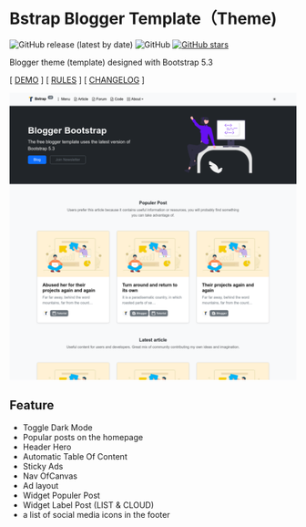 # Bstrap Blogger Template（Theme)

![GitHub release (latest by date)](https://img.shields.io/github/release/rulnoveid/tbloggerstrap)
![GitHub](https://img.shields.io/github/license/rulnoveid/tbloggerstrap)
[![GitHub stars](https://img.shields.io/github/stars/rulnoveid/tbloggerstrap)](https://github.com/rulnoveid/tbloggerstrap/stargazers)

Blogger theme (template) designed with Bootstrap 5.3

[ [DEMO](https://bstrap.inputekno.com) ] [ [RULES](RULES.md) ] [ [CHANGELOG](CHANGELOG.md) ]

![DEMO](/media/screenshot-homepage.png)

## Feature

- Toggle Dark Mode
- Popular posts on the homepage
- Header Hero
- Automatic Table Of Content
- Sticky Ads
- Nav OfCanvas
- Ad layout
- Widget Populer Post
- Widget Label Post (LIST & CLOUD)
- a list of social media icons in the footer



